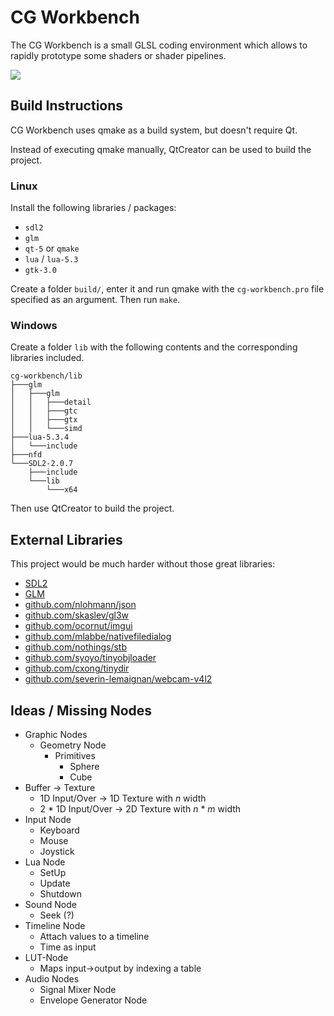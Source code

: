 # CG Workbench
The CG Workbench is a small GLSL coding environment which allows to rapidly prototype some shaders or shader pipelines.

![](https://puu.sh/yOGv5/6c440d280e.png)

## Build Instructions

CG Workbench uses qmake as a build system, but doesn't require Qt.

Instead of executing qmake manually, QtCreator can be used to build the project.

### Linux
Install the following libraries / packages:
- `sdl2`
- `glm`
- `qt-5` or `qmake`
- `lua` / `lua-5.3`
- `gtk-3.0`

Create a folder `build/`, enter it and run qmake with the `cg-workbench.pro` file specified
as an argument. Then run `make`.

### Windows

Create a folder `lib` with the following contents and the corresponding libraries included.

```
cg-workbench/lib
├───glm
│   ├───glm
│   │   ├───detail
│   │   ├───gtc
│   │   ├───gtx
│   │   └───simd
├───lua-5.3.4
│   └───include
├───nfd
└───SDL2-2.0.7
    ├───include
    └───lib
        └───x64
```

Then use QtCreator to build the project.

## External Libraries
This project would be much harder without those great libraries:
- [SDL2](https://www.libsdl.org)
- [GLM](https://glm.g-truc.net/0.9.8/index.html)
- [github.com/nlohmann/json](https://github.com/nlohmann/json)
- [github.com/skaslev/gl3w](https://github.com/skaslev/gl3w)
- [github.com/ocornut/imgui](https://github.com/ocornut/imgui)
- [github.com/mlabbe/nativefiledialog](https://github.com/mlabbe/nativefiledialog)
- [github.com/nothings/stb](https://github.com/nothings/stb)
- [github.com/syoyo/tinyobjloader](https://github.com/syoyo/tinyobjloader)
- [github.com/cxong/tinydir](https://github.com/cxong/tinydir)
- [github.com/severin-lemaignan/webcam-v4l2](https://github.com/severin-lemaignan/webcam-v4l2)

## Ideas / Missing Nodes
- Graphic Nodes
	- Geometry Node
		- Primitives
			- Sphere
			- Cube
- Buffer -> Texture
	- 1D Input/Over → 1D Texture with *n* width
	- 2 * 1D Input/Over → 2D Texture with *n* * *m* width
- Input Node
	- Keyboard
	- Mouse
	- Joystick
- Lua Node
	- SetUp
	- Update
	- Shutdown
- Sound Node
	- Seek (?)
- Timeline Node
	- Attach values to a timeline
	- Time as input
- LUT-Node
	- Maps input→output by indexing a table
- Audio Nodes
	- Signal Mixer Node
	- Envelope Generator Node